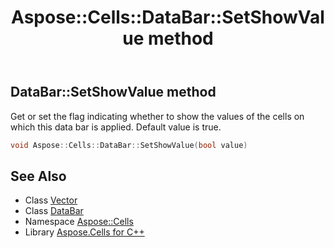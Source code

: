 ﻿---
title: Aspose::Cells::DataBar::SetShowValue method
linktitle: SetShowValue
second_title: Aspose.Cells for C++ API Reference
description: 'Aspose::Cells::DataBar::SetShowValue method. Get or set the flag indicating whether to show the values of the cells on which this data bar is applied. Default value is true in C++.'
type: docs
weight: 2500
url: /cpp/aspose.cells/databar/setshowvalue/
---
## DataBar::SetShowValue method


Get or set the flag indicating whether to show the values of the cells on which this data bar is applied. Default value is true.

```cpp
void Aspose::Cells::DataBar::SetShowValue(bool value)
```

## See Also

* Class [Vector](../../vector/)
* Class [DataBar](../)
* Namespace [Aspose::Cells](../../)
* Library [Aspose.Cells for C++](../../../)
